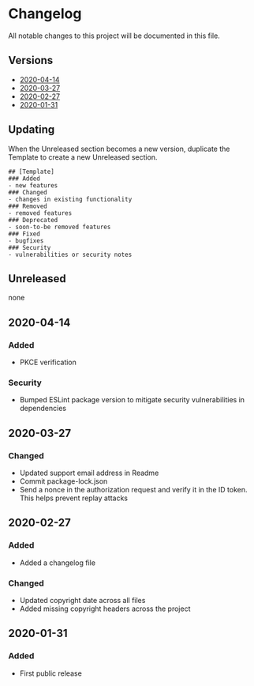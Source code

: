 # Changelog
All notable changes to this project will be documented in this file.

## Versions
- [2020-04-14](#2020-04-14)
- [2020-03-27](#2020-03-27)
- [2020-02-27](#2020-02-27)
- [2020-01-31](#2020-01-31)

## Updating
When the Unreleased section becomes a new version, duplicate the Template to create a new Unreleased section.
```
## [Template]
### Added
- new features
### Changed
- changes in existing functionality
### Removed
- removed features
### Deprecated
- soon-to-be removed features
### Fixed
- bugfixes
### Security
- vulnerabilities or security notes
```

## Unreleased
none

## 2020-04-14
### Added
- PKCE verification
### Security
- Bumped ESLint package version to mitigate security vulnerabilities in dependencies

## 2020-03-27
### Changed
- Updated support email address in Readme
- Commit package-lock.json
- Send a nonce in the authorization request and verify it in the ID token. This helps prevent replay attacks

## 2020-02-27
### Added
- Added a changelog file
### Changed
- Updated copyright date across all files
- Added missing copyright headers across the project

## 2020-01-31
### Added
- First public release
